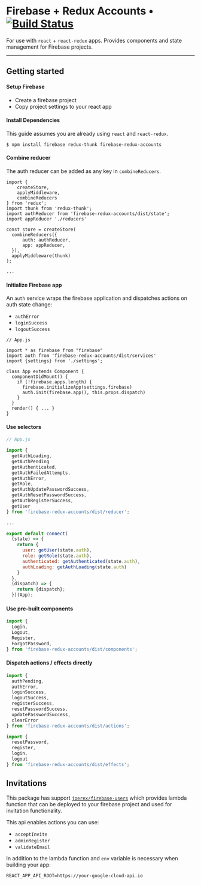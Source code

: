 # Firebase + Redux Accounts • [![Build Status](https://badge.buildkite.com/7ca43607a8d528c59d06625800bd8e709c995decbcdaea0111.svg)](https://buildkite.com/joerex/firebase-redux-accounts)

For use with `react` + `react-redux` apps. Provides components and state management for Firebase projects.

---

## Getting started

#### Setup Firebase

- Create a firebase project
- Copy project settings to your react app

#### Install Dependencies
This guide assumes you are already using `react` and `react-redux`.

```aidl
$ npm install firebase redux-thunk firebase-redux-accounts
```

#### Combine reducer

The auth reducer can be added as any key in `combineReducers`.

```aidl
import {
    createStore, 
    applyMiddleware, 
    combineReducers 
} from 'redux';
import thunk from 'redux-thunk';
import authReducer from 'firebase-redux-accounts/dist/state';
import appReducer './reducers'

const store = createStore(
  combineReducers({
      auth: authReducer,
      app: appReducer,
  }),
  applyMiddleware(thunk)
);

...
```

#### Initialize Firebase app
An `auth` service wraps the firebase application and dispatches actions on auth state change:

- `authError` 
- `loginSuccess`
- `logoutSuccess`

```aidl
// App.js

import * as firebase from "firebase"
import auth from 'firebase-redux-accounts/dist/services'
import {settings} from './settings';

class App extends Component {
  componentDidMount() {
    if (!firebase.apps.length) {
      firebase.initializeApp(settings.firebase)
      auth.init(firebase.app(), this.props.dispatch)
    }
  }
  render() { ... } 
}
```

#### Use selectors

```js
// App.js

import {
  getAuthLoading,
  getAuthPending
  getAuthenticated,
  getAuthFailedAttempts,
  getAuthError,
  getRole,
  getAuthUpdatePasswordSuccess,
  getAuthResetPasswordSuccess,
  getAuthRegisterSuccess,
  getUser
} from 'firebase-redux-accounts/dist/reducer';

...

export default connect(
  (state) => {
    return {
      user: getUser(state.auth),
      role: getRole(state.auth),
      authenticated: getAuthenticated(state.auth),
      authLoading: getAuthLoading(state.auth)
    }
  },
  (dispatch) => {
    return {dispatch};
  })(App);
```

#### Use pre-built components

```js
import {
  Login,
  Logout,
  Register,
  ForgotPassword,
} from 'firebase-redux-accounts/dist/components';
```

#### Dispatch actions / effects directly

```js
import {
  authPending,
  authError,
  loginSuccess,
  logoutSuccess,
  registerSuccess,
  resetPasswordSuccess,
  updatePasswordSuccess,
  clearError
} from 'firebase-redux-accounts/dist/actions';

import {
  resetPassword,
  register,
  login,
  logout
} from 'firebase-redux-accounts/dist/effects';
```

## Invitations

This package has support [`joerex/firebase-users`](https://github.com/joerex/firebase-users) which provides lambda function that can be deployed to your firebase project and used for invitation functionality.

This api enables actions you can use:

- `acceptInvite`
- `adminRegister`
- `validateEmail`

In addition to the lambda function and `env` variable is necessary when building your app:
```
REACT_APP_API_ROOT=https://your-google-cloud-api.io
```
